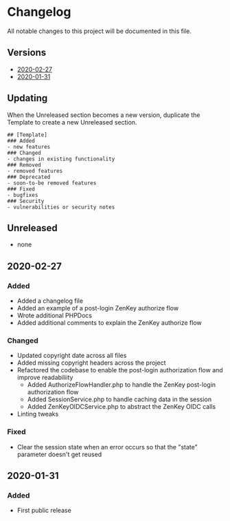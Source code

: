 # Changelog
All notable changes to this project will be documented in this file.

## Versions
- [2020-02-27](#2020-02-27)
- [2020-01-31](#2020-01-31)

## Updating
When the Unreleased section becomes a new version, duplicate the Template to create a new Unreleased section.
```
## [Template]
### Added
- new features
### Changed
- changes in existing functionality
### Removed
- removed features
### Deprecated
- soon-to-be removed features
### Fixed
- bugfixes
### Security
- vulnerabilities or security notes
```

## Unreleased
- none

## 2020-02-27
### Added
- Added a changelog file
- Added an example of a post-login ZenKey authorize flow
- Wrote additional PHPDocs 
- Added additional comments to explain the ZenKey authorize flow
### Changed
- Updated copyright date across all files
- Added missing copyright headers across the project
- Refactored the codebase to enable the post-login authorization flow and improve readabiliity
  - Added AuthorizeFlowHandler.php to handle the ZenKey post-login authorization flow
  - Added SessionService.php to handle caching data in the session
  - Added ZenKeyOIDCService.php to abstract the ZenKey OIDC calls
- Linting tweaks
### Fixed
- Clear the session state when an error occurs so that the "state" parameter doesn't get reused

## 2020-01-31
### Added
- First public release
